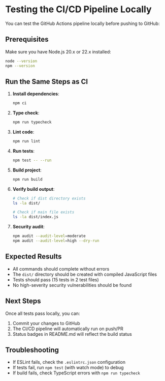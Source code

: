 # Testing the CI/CD Pipeline Locally

You can test the GitHub Actions pipeline locally before pushing to GitHub:

## Prerequisites

Make sure you have Node.js 20.x or 22.x installed:

```bash
node --version
npm --version
```

## Run the Same Steps as CI

1. **Install dependencies**:
   ```bash
   npm ci
   ```

2. **Type check**:
   ```bash
   npm run typecheck
   ```

3. **Lint code**:
   ```bash
   npm run lint
   ```

4. **Run tests**:
   ```bash
   npm test -- --run
   ```

5. **Build project**:
   ```bash
   npm run build
   ```

6. **Verify build output**:
   ```bash
   # Check if dist directory exists
   ls -la dist/
   
   # Check if main file exists
   ls -la dist/index.js
   ```

7. **Security audit**:
   ```bash
   npm audit --audit-level=moderate
   npm audit --audit-level=high --dry-run
   ```

## Expected Results

- All commands should complete without errors
- The `dist/` directory should be created with compiled JavaScript files
- Tests should pass (15 tests in 2 test files)
- No high-severity security vulnerabilities should be found

## Next Steps

Once all tests pass locally, you can:

1. Commit your changes to GitHub
2. The CI/CD pipeline will automatically run on push/PR
3. Status badges in README.md will reflect the build status

## Troubleshooting

- If ESLint fails, check the `.eslintrc.json` configuration
- If tests fail, run `npm test` (with watch mode) to debug
- If build fails, check TypeScript errors with `npm run typecheck`